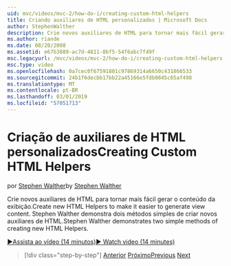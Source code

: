 ```yaml
---
uid: mvc/videos/mvc-2/how-do-i/creating-custom-html-helpers
title: Criando auxiliares de HTML personalizados | Microsoft Docs
author: StephenWalther
description: Crie novos auxiliares de HTML para tornar mais fácil gerar o conteúdo da exibição. Stephen Walther demonstra dois métodos simples de criar novos auxiliares de HTML.
ms.author: riande
ms.date: 08/20/2008
ms.assetid: e67b3889-ac7d-4811-8bf5-54f6abc7f49f
msc.legacyurl: /mvc/videos/mvc-2/how-do-i/creating-custom-html-helpers
msc.type: video
ms.openlocfilehash: 0a7cec0f67591801c97869314a6650c431866533
ms.sourcegitcommit: 24b1f6decbb17bb22a45166e5fdb0845c65af498
ms.translationtype: MT
ms.contentlocale: pt-BR
ms.lasthandoff: 03/01/2019
ms.locfileid: "57051713"
---
```

<a name="creating-custom-html-helpers"></a><span data-ttu-id="d49f9-104">Criação de auxiliares de HTML personalizados</span><span class="sxs-lookup"><span data-stu-id="d49f9-104">Creating Custom HTML Helpers</span></span>
====================
<span data-ttu-id="d49f9-105">por [Stephen Walther](https://github.com/StephenWalther)</span><span class="sxs-lookup"><span data-stu-id="d49f9-105">by [Stephen Walther](https://github.com/StephenWalther)</span></span>

<span data-ttu-id="d49f9-106">Crie novos auxiliares de HTML para tornar mais fácil gerar o conteúdo da exibição.</span><span class="sxs-lookup"><span data-stu-id="d49f9-106">Create new HTML Helpers to make it easier to generate view content.</span></span> <span data-ttu-id="d49f9-107">Stephen Walther demonstra dois métodos simples de criar novos auxiliares de HTML.</span><span class="sxs-lookup"><span data-stu-id="d49f9-107">Stephen Walther demonstrates two simple methods of creating new HTML Helpers.</span></span>

[<span data-ttu-id="d49f9-108">&#9654;Assista ao vídeo (14 minutos)</span><span class="sxs-lookup"><span data-stu-id="d49f9-108">&#9654; Watch video (14 minutes)</span></span>](https://channel9.msdn.com/Blogs/ASP-NET-Site-Videos/creating-custom-html-helpers)

> [!div class="step-by-step"]
> <span data-ttu-id="d49f9-109">[Anterior](creating-unit-tests-for-aspnet-mvc-applications.md)
> [Próximo](creating-model-classes-with-linq-to-sql.md)</span><span class="sxs-lookup"><span data-stu-id="d49f9-109">[Previous](creating-unit-tests-for-aspnet-mvc-applications.md)
[Next](creating-model-classes-with-linq-to-sql.md)</span></span>
